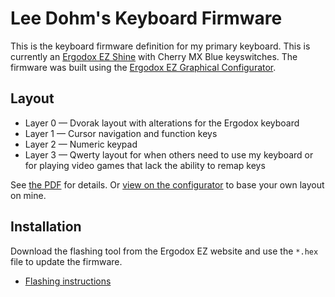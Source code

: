 # Lee Dohm's Keyboard Firmware

This is the keyboard firmware definition for my primary keyboard. This is currently an [Ergodox EZ Shine][ergodox] with Cherry MX Blue keyswitches. The firmware was built using the [Ergodox EZ Graphical Configurator][configurator].

[configurator]: https://configure.ergodox-ez.com/layouts/default/latest/0
[ergodox]: https://ergodox-ez.com/

## Layout

* Layer 0 &mdash; Dvorak layout with alterations for the Ergodox keyboard
* Layer 1 &mdash; Cursor navigation and function keys
* Layer 2 &mdash; Numeric keypad
* Layer 3 &mdash; Qwerty layout for when others need to use my keyboard or for playing video games that lack the ability to remap keys

See [the PDF][pdf] for details. Or [view on the configurator][my-layout] to base your own layout on mine.

[my-layout]: https://configure.ergodox-ez.com/layouts/o5vP/latest/0
[pdf]: ./keyboard-firmware.pdf

## Installation

Download the flashing tool from the Ergodox EZ website and use the `*.hex` file to update the firmware.

* [Flashing instructions](https://www.youtube.com/watch?v=9PyiGUO9_KQ)
